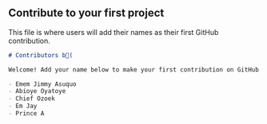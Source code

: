 ## Contribute to your first project

This file is where users will add their names as their first GitHub contribution.

```markdown
# Contributors b(

Welcome! Add your name below to make your first contribution on GitHub!

- Emem Jimmy Asuquo
- Abioye Oyatoye
- Chief Ozoek
- Em Jay
- Prince A
